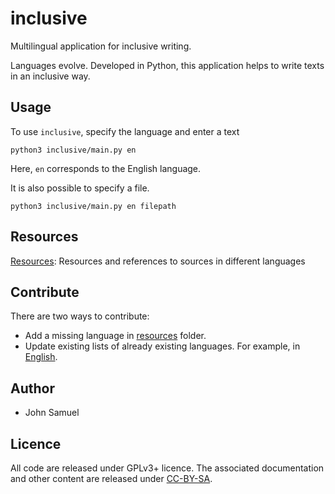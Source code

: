 # inclusive
Multilingual application for inclusive writing. 

Languages evolve. Developed in Python, this application helps to write texts in an inclusive way.

## Usage
To use `inclusive`, specify the language and enter a text

```
python3 inclusive/main.py en
```

Here, `en` corresponds to the English language.

It is also possible to specify a file.

```
python3 inclusive/main.py en filepath
```


## Resources
[Resources](resources/README.md): Resources and references to sources in different languages

## Contribute
There are two ways to contribute:
* Add a missing language in [resources](./resources) folder.
* Update existing lists of already existing languages. For example, in [English](./resources/en/lists.json).

## Author
* John Samuel

## Licence
All code are released under GPLv3+ licence. The associated documentation and other content are released under [CC-BY-SA](http://creativecommons.org/licenses/by-sa/4.0/).
